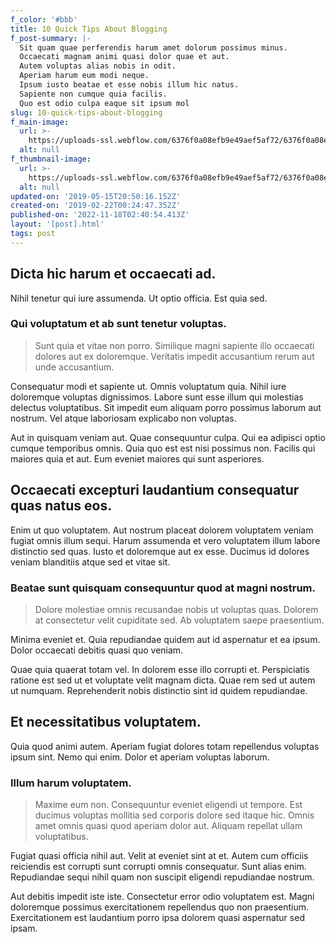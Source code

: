```yaml
---
f_color: '#bbb'
title: 10 Quick Tips About Blogging
f_post-summary: |-
  Sit quam quae perferendis harum amet dolorum possimus minus.
  Occaecati magnam animi quasi dolor quae et aut.
  Autem voluptas alias nobis in odit.
  Aperiam harum eum modi neque.
  Ipsum iusto beatae et esse nobis illum hic natus.
  Sapiente non cumque quia facilis.
  Quo est odio culpa eaque sit ipsum mol
slug: 10-quick-tips-about-blogging
f_main-image:
  url: >-
    https://uploads-ssl.webflow.com/6376f0a08efb9e49aef5af72/6376f0a08efb9e677ff5afd1_portfolio%205%20-%20wide.svg
  alt: null
f_thumbnail-image:
  url: >-
    https://uploads-ssl.webflow.com/6376f0a08efb9e49aef5af72/6376f0a08efb9e677ff5afd1_portfolio%205%20-%20wide.svg
  alt: null
updated-on: '2019-05-15T20:50:16.152Z'
created-on: '2019-02-22T00:24:47.352Z'
published-on: '2022-11-18T02:40:54.413Z'
layout: '[post].html'
tags: post
---
```


Dicta hic harum et occaecati ad.
--------------------------------

Nihil tenetur qui iure assumenda. Ut optio officia. Est quia sed.

### Qui voluptatum et ab sunt tenetur voluptas.

> Sunt quia et vitae non porro. Similique magni sapiente illo occaecati dolores aut ex doloremque. Veritatis impedit accusantium rerum aut unde accusantium.

Consequatur modi et sapiente ut. Omnis voluptatum quia. Nihil iure doloremque voluptas dignissimos. Labore sunt esse illum qui molestias delectus voluptatibus. Sit impedit eum aliquam porro possimus laborum aut nostrum. Vel atque laboriosam explicabo non voluptas.

Aut in quisquam veniam aut. Quae consequuntur culpa. Qui ea adipisci optio cumque temporibus omnis. Quia quo est est nisi possimus non. Facilis qui maiores quia et aut. Eum eveniet maiores qui sunt asperiores.

Occaecati excepturi laudantium consequatur quas natus eos.
----------------------------------------------------------

Enim ut quo voluptatem. Aut nostrum placeat dolorem voluptatem veniam fugiat omnis illum sequi. Harum assumenda et vero voluptatem illum labore distinctio sed quas. Iusto et doloremque aut ex esse. Ducimus id dolores veniam blanditiis atque sed et vitae sit.

### Beatae sunt quisquam consequuntur quod at magni nostrum.

> Dolore molestiae omnis recusandae nobis ut voluptas quas. Dolorem at consectetur velit cupiditate sed. Ab voluptatem saepe praesentium.

Minima eveniet et. Quia repudiandae quidem aut id aspernatur et ea ipsum. Dolor occaecati debitis quasi quo veniam.

Quae quia quaerat totam vel. In dolorem esse illo corrupti et. Perspiciatis ratione est sed ut et voluptate velit magnam dicta. Quae rem sed ut autem ut numquam. Reprehenderit nobis distinctio sint id quidem repudiandae.

Et necessitatibus voluptatem.
-----------------------------

Quia quod animi autem. Aperiam fugiat dolores totam repellendus voluptas ipsum sint. Nemo qui enim. Dolor et aperiam voluptas laborum.

### Illum harum voluptatem.

> Maxime eum non. Consequuntur eveniet eligendi ut tempore. Est ducimus voluptas mollitia sed corporis dolore sed itaque hic. Omnis amet omnis quasi quod aperiam dolor aut. Aliquam repellat ullam voluptatibus.

Fugiat quasi officia nihil aut. Velit at eveniet sint at et. Autem cum officiis reiciendis est corrupti sunt corrupti omnis consequatur. Sunt alias enim. Repudiandae sequi nihil quam non suscipit eligendi repudiandae nostrum.

Aut debitis impedit iste iste. Consectetur error odio voluptatem est. Magni doloremque possimus exercitationem repellendus quo non praesentium. Exercitationem est laudantium porro ipsa dolorem quasi aspernatur sed ipsam.
